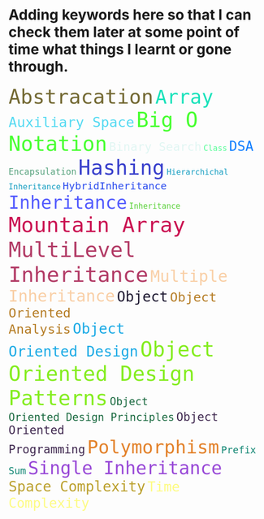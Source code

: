 # Adding keywords here so that I can check them later at some point of time what things I learnt or gone through.

<code style="font-size: 282%; color: #736933;">Abstracation</code> <code style="font-size: 271%; color: #17e2ba;">Array</code> <code style="font-size: 196%; color: #55daf2;">Auxiliary Space</code> <code style="font-size: 288%; color: #47ff30;">Big O Notation</code> <code style="font-size: 166%; color: #e1f6f3;">Binary Search</code> <code style="font-size: 111%; color: #52fd95;">Class</code> <code style="font-size: 189%; color: #0d7dff;">DSA</code> <code style="font-size: 122%; color: #56a27d;">Encapsulation</code> <code style="font-size: 288%; color: #3940cc;">Hashing</code> <code style="font-size: 111%; color: #139dc1;">Hierarchichal Inheritance</code> <code style="font-size: 143%; color: #2b4cee;">HybridInheritance</code> <code style="font-size: 252%; color: #535bfe;">Inheritance</code> <code style="font-size: 109%; color: #5ad139;">Inheritance</code> <code style="font-size: 295%; color: #ca1151;">Mountain Array</code> <code style="font-size: 297%; color: #b23b66;">MultiLevel Inheritance</code> <code style="font-size: 226%; color: #f9cfa6;">Multiple Inheritance</code> <code style="font-size: 199%; color: #1d1830;">Object</code> <code style="font-size: 182%; color: #b57c24;">Object Oriented Analysis</code> <code style="font-size: 202%; color: #18a9e5;">Object Oriented Design</code> <code style="font-size: 290%; color: #84ed1f;">Object Oriented Design Patterns</code> <code style="font-size: 149%; color: #19693f;">Object Oriented Design Principles</code> <code style="font-size: 163%; color: #3f284f;">Object Oriented Programming</code> <code style="font-size: 257%; color: #e38129;">Polymorphism</code> <code style="font-size: 136%; color: #118673;">Prefix Sum</code> <code style="font-size: 252%; color: #9848d7;">Single Inheritance</code> <code style="font-size: 200%; color: #bba02d;">Space Complexity</code> <code style="font-size: 189%; color: #fdfb83;">Time Complexity</code>